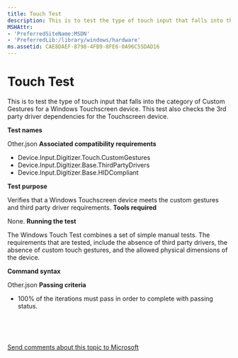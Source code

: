 ```yaml
---
title: Touch Test
description: This is to test the type of touch input that falls into the category of Custom Gestures for a Windows Touchscreen device. This test also checks the 3rd party driver dependencies for the Touchscreen device.
MSHAttr:
- 'PreferredSiteName:MSDN'
- 'PreferredLib:/library/windows/hardware'
ms.assetid: CAE8DAEF-8798-4FB9-8FE6-0A96C55DAD16
---
```


# Touch Test


This is to test the type of touch input that falls into the category of Custom Gestures for a Windows Touchscreen device. This test also checks the 3rd party driver dependencies for the Touchscreen device.

**Test names**

Other.json
**Associated compatibility requirements**

-   Device.Input.Digitizer.Touch.CustomGestures
-   Device.Input.Digitizer.Base.ThirdPartyDrivers
-   Device.Input.Digitizer.Base.HIDCompliant

**Test purpose**

Verifies that a Windows Touchscreen device meets the custom gestures and third party driver requirements.
**Tools required**

None.
**Running the test**

The Windows Touch Test combines a set of simple manual tests. The requirements that are tested, include the absence of third party drivers, the absence of custom touch gestures, and the allowed physical dimensions of the device.

**Command syntax**

Other.json
**Passing criteria**

-   100% of the iterations must pass in order to complete with passing status.

 

 

[Send comments about this topic to Microsoft](mailto:wsddocfb@microsoft.com?subject=Documentation%20feedback%20%5Bp_WEG_Hardware\p_weg_hardware%5D:%20Touch%20Test%20%20RELEASE:%20%2811/28/2016%29&body=%0A%0APRIVACY%20STATEMENT%0A%0AWe%20use%20your%20feedback%20to%20improve%20the%20documentation.%20We%20don't%20use%20your%20email%20address%20for%20any%20other%20purpose,%20and%20we'll%20remove%20your%20email%20address%20from%20our%20system%20after%20the%20issue%20that%20you're%20reporting%20is%20fixed.%20While%20we're%20working%20to%20fix%20this%20issue,%20we%20might%20send%20you%20an%20email%20message%20to%20ask%20for%20more%20info.%20Later,%20we%20might%20also%20send%20you%20an%20email%20message%20to%20let%20you%20know%20that%20we've%20addressed%20your%20feedback.%0A%0AFor%20more%20info%20about%20Microsoft's%20privacy%20policy,%20see%20http://privacy.microsoft.com/default.aspx. "Send comments about this topic to Microsoft")




